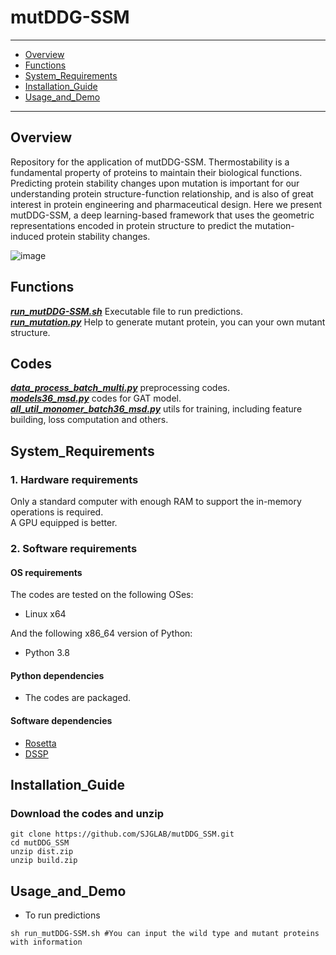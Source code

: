 # mutDDG-SSM

****
- [Overview](#Overview)
- [Functions](#Functions)
- [System_Requirements](#System_Requirements)
- [Installation_Guide](#Installation_Guide)
- [Usage_and_Demo](#Usage_and_Demo)
****
## Overview
Repository for the application of mutDDG-SSM.
Thermostability is a fundamental property of proteins to maintain their biological functions. Predicting protein stability changes upon mutation is important for our understanding protein structure-function relationship, and is also of great interest in protein engineering and pharmaceutical design. Here we present mutDDG-SSM, a deep learning-based framework that uses the geometric representations encoded in protein structure to predict the mutation-induced protein stability changes.

![image](https://github.com/SJGLAB/mutDDG_SSM/assets/115686053/70825180-8bc8-4fcc-9a95-cc54999508ec)



## Functions
***[run_mutDDG-SSM.sh](run_mutDDG-SSM.sh)***  Executable file to run predictions.  
***[run_mutation.py](run_mutation.py)***  Help to generate mutant protein, you can your own mutant structure.
## Codes
***[data_process_batch_multi.py](data_process_batch_multi.py)***  preprocessing codes.        
***[models36_msd.py](models36_msd.py)***  codes for GAT model.        
***[all_util_monomer_batch36_msd.py](all_util_monomer_batch36_msd.py)***  utils for training, including feature building, loss computation and others.     

## System_Requirements
### **1. Hardware requirements**  

Only a standard computer with enough RAM to support the in-memory operations is required.  
A GPU equipped is better. 

### **2. Software requirements**  

#### OS requirements  
The codes are tested on the following OSes:   
- Linux x64

And the following x86_64 version of Python:  
- Python 3.8
  
#### Python dependencies   
- The codes are packaged.

#### Software dependencies 
- [Rosetta](https://www.rosettacommons.org/software/)
- [DSSP](http://swift.cmbi.ru.nl/gv/dssp/)

## Installation_Guide
### Download the codes and unzip
```
git clone https://github.com/SJGLAB/mutDDG_SSM.git
cd mutDDG_SSM
unzip dist.zip
unzip build.zip
```

## Usage_and_Demo
* To run predictions
```
sh run_mutDDG-SSM.sh #You can input the wild type and mutant proteins with information
```







